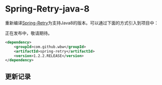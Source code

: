 # Spring-Retry-java-8

重新编译[Spring-Retry](https://github.com/spring-projects/spring-retry)为支持Java8的版本。可以通过下面的方式引入到项目中：

正在发布中，敬请期待。

```xml
<dependency>
    <groupId>com.github.wbw</groupId>
    <artifactId>spring-retry</artifactId>
    <version>1.2.2.RELEASE</version>
</dependency>
```

## 更新记录
